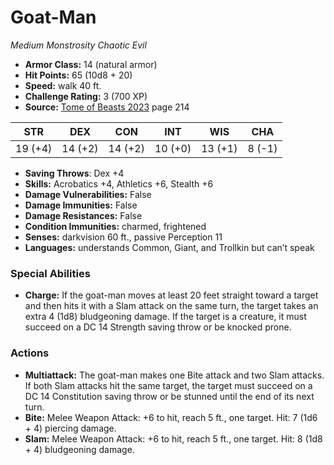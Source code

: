 # Goat-Man

*Medium* *Monstrosity* *Chaotic Evil*

- **Armor Class:** 14 (natural armor)
- **Hit Points:** 65 (10d8 + 20)
- **Speed:** walk 40 ft.
- **Challenge Rating:** 3 (700 XP)
- **Source:** [Tome of Beasts 2023](https://koboldpress.com/kpstore/product/tome-of-beasts-1-2023-edition/) page 214

| STR | DEX | CON | INT | WIS | CHA |
| --- | --- | --- | --- | --- | --- |
| 19 (+4) | 14 (+2) | 14 (+2) | 10 (+0) | 13 (+1) | 8 (-1) |

- **Saving Throws**: Dex +4
- **Skills:** Acrobatics +4, Athletics +6, Stealth +6
- **Damage Vulnerabilities:** False
- **Damage Immunities:** False
- **Damage Resistances:** False
- **Condition Immunities:** charmed, frightened
- **Senses:** darkvision 60 ft., passive Perception 11
- **Languages:** understands Common, Giant, and Trollkin but can’t speak

### Special Abilities

- **Charge:** If the goat-man moves at least 20 feet straight toward a target and then hits it with a Slam attack on the same turn, the target takes an extra 4 (1d8) bludgeoning damage. If the target is a creature, it must succeed on a DC 14 Strength saving throw or be knocked prone.

### Actions

- **Multiattack:** The goat-man makes one Bite attack and two Slam attacks. If both Slam attacks hit the same target, the target must succeed on a DC 14 Constitution saving throw or be stunned until the end of its next turn.
- **Bite:** Melee Weapon Attack: +6 to hit, reach 5 ft., one target. Hit: 7 (1d6 + 4) piercing damage.
- **Slam:** Melee Weapon Attack: +6 to hit, reach 5 ft., one target. Hit: 8 (1d8 + 4) bludgeoning damage.
